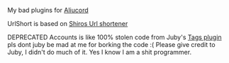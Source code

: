 My bad plugins for [Aliucord](https://github.com/Aliucord) 

UrlShort is based on [Shiros Url shortener](https://github.com/ShiroBlank/AliucordPlugins/tree/main/UrlShortener)

DEPRECATED Accounts is like 100% stolen code from Juby's [Tags plugin](https://github.com/Juby210/Aliucord-plugins) pls dont juby be mad at me for borking the code :(
Please give credit to Juby, I didn't do much of it. Yes I know I am a shit programmer.
